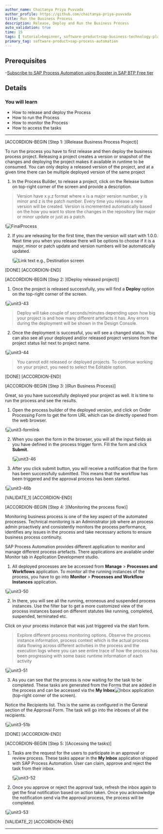 ```yaml
---
author_name: Chaitanya Priya Puvvada
author_profile: https://github.com/chaitanya-priya-puvvada
title: Run the Business Process
description: Release, Deploy and Run the Business Process
auto_validation: true
time: 15
tags: [ tutorial>beginner, software-product>sap-business-technology-platform]
primary_tag: software-product>sap-process-automation
---
```


## Prerequisites
  -[Subscribe to SAP Process Automation using Booster in SAP BTP Free tier](spa-subscribe-booster)

## Details
### You will learn
  - How to release and deploy the Process
  - How to run the Process
  - How to monitor the Process
  - How to access the tasks

---

[ACCORDION-BEGIN [Step 1: ](Release Business Process Project)]


To run the process you have to first release and then deploy the business process project. Releasing a project creates a version or snapshot of the changes and deploying the project makes it available in runtime to be consumed. You can only deploy a released version of the project, and at a given time there can be multiple deployed version of the same project

1. In the Process Builder, to release a project, click on the Release button on top-right corner of the screen and provide a description.

>Version have x.y.z format where x is a major version number, y is minor and z is the patch number. Every time you release a new version will be created. Version is incremented automatically based on the how you want to store the changes in the repository like major or minor update or just as a patch.

  !![FinalProcess](FinalProcess.png)

2. If you are releasing for the first time, then the version will start with 1.0.0. Next time you when you release there will be options to choose if it is a major, minor or patch update and version numbers will be automatically updated.

    !![Link text e.g., Destination screen](unit3-42.png)


[DONE]
[ACCORDION-END]


[ACCORDION-BEGIN [Step 2: ](Deploy released project)]


1. Once the project is released successfully, you will find a **Deploy** option on the top-right corner of the screen.

  !![unit3-43](unit3-43.png)

  >Deploy will take couple of seconds/minutes depending upon how big your project is and how many different artefacts it has. Any errors during the deployment will be shown in the Design Console.

2. Once the deployment is successful, you will see a changed status. You can also see all your deployed and/or released project versions from the project status list next to project name.

  !![unit3-44](unit3-44.png)

> You cannot edit released or deployed projects. To continue working on your project, you need to select the Editable option.

[DONE]
[ACCORDION-END]

[ACCORDION-BEGIN [Step 3: ](Run Business Process)]

Great, so you have successfully deployed your project as well. It is time to run the process and see the results.

1. Open the process builder of the deployed version, and click on Order Processing Form to get the form URL which can be directly opened from the web browser.

!![unit3-formlink](unit3-formlink.PNG)

2. When you open the form in the browser, you will all the input fields as you have defined in the process trigger form. Fill the form and click **Submit**.

    !![unit3-46](unit3-46.png)

3. After you click submit button, you will receive a notification that the form has been successfully submitted. This means that the workflow has been triggered and the approval process has been started.

  !![unit3-46b](unit3-46b.png)


[VALIDATE_1]
[ACCORDION-END]

[ACCORDION-BEGIN [Step 4: ](Monitoring the process flow)]

Monitoring business process is one of the key aspect of the automated processes. Technical monitoring is an Administrator job where an process admin proactively and consistently monitors the process performance, identifies any issues in the process and take necessary actions to ensure business process continuity.

SAP Process Automation provides different application to monitor and manage different process artefacts. There applications are available under Monitor tab in Application Development studio.


1. All deployed processes are be accessed from **Manage** > **Processes and Workflows** application. To monitor all the running instances of the process, you have to go into **Monitor** > **Processes and Workflow Instances** application.

  !![unit3-50](unit3-50.png)

2. In there, you will see all the running, erroneous and suspended process instances. Use the filter bar to get a more customized view of the process instances based on different statutes like running, completed,  suspended, terminated etc.

  Click on your process instance that was just triggered via the start form.

  >Explore different process monitoring options. Observe the process instance information, process context which is the actual process data flowing across different activities in the process and the execution logs where you can see entire trace of how the process has been progressing with some basic runtime information of each activity

  !![unit3-51](unit3-51.png)

3. As you can see that the process is now waiting for the task to be completed. These tasks are generated from the Forms that are added in the process and can be accessed via the **My Inbox**![Inbox](Myinbox.png) application (top-right corner of the screen).

  Notice the Recipients list. This is the same as configured in the General section of the Approval Form. The task will go into the inboxes of all the recipients.

  !![unit3-51b](unit3-51b.png)

[DONE]
[ACCORDION-END]

[ACCORDION-BEGIN [Step 5: ](Accessing the tasks)]

1. Tasks are the request for the users to participate in an approval or review process. These tasks appear in the **My Inbox** application shipped with SAP Process Automation. User can claim, approve and reject the task from their inbox.

    !![unit3-52](unit3-52.png)

2. Once you approve or reject the approval task, refresh the inbox again to get the final notification based on action taken. Once you acknowledge the notification send via the approval process, the process will be completed.

  !![unit3-53](unit3-53.png)

[VALIDATE_2]
[ACCORDION-END]


---
